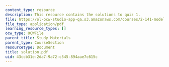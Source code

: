 ```yaml
---
content_type: resource
description: This resource contains the solutions to quiz 1.
file: https://ol-ocw-studio-app-qa.s3.amazonaws.com/courses/2-141-modeling-and-simulation-of-dynamic-systems-fall-2006/43ccb31e2da79a72c545894aae7c615c_solution.pdf
file_type: application/pdf
learning_resource_types: []
ocw_type: OCWFile
parent_title: Study Materials
parent_type: CourseSection
resourcetype: Document
title: solution.pdf
uid: 43ccb31e-2da7-9a72-c545-894aae7c615c
---
```


